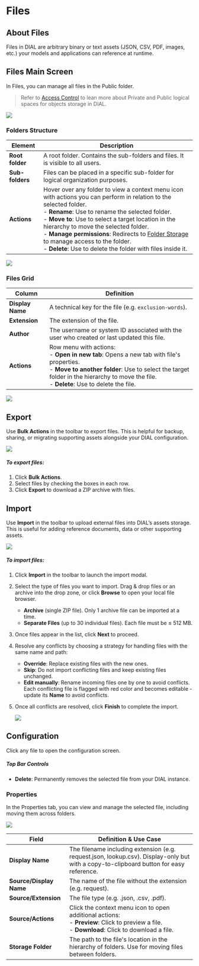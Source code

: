 # Files

## About Files

Files in DIAL are arbitrary binary or text assets (JSON, CSV, PDF, images, etc.) your models and applications can reference at runtime.

## Files Main Screen

In Files, you can manage all files in the Public folder.

> Refer to [Access Control](/docs/platform/3.core/2.access-control-intro.md) to lean more about Private and Public logical spaces for objects storage in DIAL. 

![ ](img/img_35.png)

### Folders Structure


| Element | Description          |
|------------------------|--------------------------------------------|
| **Root folder**        | A root folder. Contains the sub-folders and files. It is visible to all users.  |
| **Sub-folders**        | Files can be placed in a specific sub-folder for logical organization purposes.          |
| **Actions**    | Hover over any folder to view a context menu icon with actions you can perform in relation to the selected folder.<br /> - **Rename**: Use to rename the selected folder.<br />- **Move to**: Use to select a target location in the hierarchy to move the selected folder.<br />- **Manage permissions**: Redirects to [Folder Storage](/docs/tutorials/3.admin/access-management-folders-storage.md) to manage access to the folder.<br />- **Delete**: Use to delete the folder with files inside it.|

![ ](img/img_35_1.png)

### Files Grid

| Column           | Definition                                                                                          |
|------------------|-------------------|
| **Display Name** | A technical key for the file (e.g. `exclusion-words`).                                              |
| **Extension**    | The extension of the file.                                                                 |
| **Author**       | The username or system ID associated with the user who created or last updated this file.    |
| **Actions**      | Row menu with actions: <br /> - **Open in new tab**: Opens a new tab with file's properties.  <br /> - **Move to another folder**: Use to select the target folder in the hierarchy to move the file.<br />- **Delete**: Use to delete the file.  |

![ ](img/files-actions.png)

## Export

Use **Bulk Actions** in the toolbar to export files. This is helpful for backup, sharing, or migrating supporting assets alongside your DIAL configuration.

![ ](img/img_49.png)

##### To export files:

1. Click **Bulk Actions**.
2. Select files by checking the boxes in each row.
3. Click **Export** to download a ZIP archive with files.

## Import

Use **Import** in the toolbar to upload external files into DIAL’s assets storage. This is useful for adding reference documents, data or other supporting assets.

![](img/img_50.png)

##### To import files:

1. Click **Import** in the toolbar to launch the import modal.
2. Select the type of files you want to import. Drag & drop files or an archive into the drop zone, or click **Browse** to open your local file browser.
    * **Archive** (single ZIP file). Only 1 archive file can be imported at a time.
    * **Separate Files** (up to 30 individual files). Each file must be ≤ 512 MB.
3. Once files appear in the list, click **Next** to proceed.
4. Resolve any conflicts by choosing a strategy for handling files with the same name and path:
   * **Override**: Replace existing files with the new ones.
   * **Skip**: Do not import conflicting files and keep existing files unchanged.
   * **Edit manually**: Rename incoming files one by one to avoid conflicts. Each conflicting file is flagged with red color and becomes editable - update its **Name** to avoid conflicts.
5. Once all conflicts are resolved, click **Finish** to complete the import.

    ![](img/img_51.png)

## Configuration

Click any file to open the configuration screen.

##### Top Bar Controls

* **Delete**: Permanently removes the selected file from your DIAL instance.

### Properties

In the Properties tab, you can view and manage the selected file, including moving them across folders.

![](img/img_36.png)


| Field | Definition & Use Case                                                                                                                  |
|--------------------|------------------------------------------------------|
| **Display Name**   | The filename including extension (e.g. request.json, lookup.csv). Display-only but with a copy-to-clipboard button for easy reference. |
| **Source/Display Name**    | The name of the file without the extension (e.g. request).   |
| **Source/Extension**  | The file type (e.g. .json, .csv, .pdf). |
|**Source/Actions** |Click the context menu icon to open additional actions:<br />- **Preview**: Click to preview a file.<br />- **Download**: Click to download a file.|
| **Storage Folder**   | The path to the file's location in the hierarchy of folders. Use for moving files between folders.                                            |  
